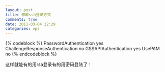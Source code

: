 ```yaml
---
layout: post
title: 修改ssh登录方式
comments: true
date: 2011-03-04 22:29
categories: vps
---
```


{% codeblock %}
PasswordAuthentication yes
ChallengeResponseAuthentication no
GSSAPIAuthentication yes
UsePAM no
{% endcodeblock %}

这样就能有的用rsa登录有的用密码登陆了！
